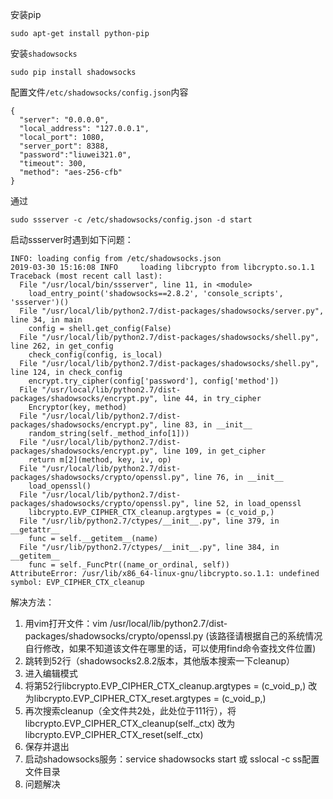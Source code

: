 安装pip

```
sudo apt-get install python-pip
```

安装`shadowsocks`

```
sudo pip install shadowsocks
```

配置文件`/etc/shadowsocks/config.json`内容

```
{
  "server": "0.0.0.0",
  "local_address": "127.0.0.1",
  "local_port": 1080,
  "server_port": 8388,
  "password":"liuwei321.0",
  "timeout": 300,
  "method": "aes-256-cfb"
}
```

通过

```
sudo ssserver -c /etc/shadowsocks/config.json -d start
```

启动ssserver时遇到如下问题：

```
INFO: loading config from /etc/shadowsocks.json
2019-03-30 15:16:08 INFO     loading libcrypto from libcrypto.so.1.1
Traceback (most recent call last):
  File "/usr/local/bin/ssserver", line 11, in <module>
    load_entry_point('shadowsocks==2.8.2', 'console_scripts', 'ssserver')()
  File "/usr/local/lib/python2.7/dist-packages/shadowsocks/server.py", line 34, in main
    config = shell.get_config(False)
  File "/usr/local/lib/python2.7/dist-packages/shadowsocks/shell.py", line 262, in get_config
    check_config(config, is_local)
  File "/usr/local/lib/python2.7/dist-packages/shadowsocks/shell.py", line 124, in check_config
    encrypt.try_cipher(config['password'], config['method'])
  File "/usr/local/lib/python2.7/dist-packages/shadowsocks/encrypt.py", line 44, in try_cipher
    Encryptor(key, method)
  File "/usr/local/lib/python2.7/dist-packages/shadowsocks/encrypt.py", line 83, in __init__
    random_string(self._method_info[1]))
  File "/usr/local/lib/python2.7/dist-packages/shadowsocks/encrypt.py", line 109, in get_cipher
    return m[2](method, key, iv, op)
  File "/usr/local/lib/python2.7/dist-packages/shadowsocks/crypto/openssl.py", line 76, in __init__
    load_openssl()
  File "/usr/local/lib/python2.7/dist-packages/shadowsocks/crypto/openssl.py", line 52, in load_openssl
    libcrypto.EVP_CIPHER_CTX_cleanup.argtypes = (c_void_p,)
  File "/usr/lib/python2.7/ctypes/__init__.py", line 379, in __getattr__
    func = self.__getitem__(name)
  File "/usr/lib/python2.7/ctypes/__init__.py", line 384, in __getitem__
    func = self._FuncPtr((name_or_ordinal, self))
AttributeError: /usr/lib/x86_64-linux-gnu/libcrypto.so.1.1: undefined symbol: EVP_CIPHER_CTX_cleanup
```

解决方法：

1. 用vim打开文件：vim /usr/local/lib/python2.7/dist-packages/shadowsocks/crypto/openssl.py (该路径请根据自己的系统情况自行修改，如果不知道该文件在哪里的话，可以使用find命令查找文件位置)
2. 跳转到52行（shadowsocks2.8.2版本，其他版本搜索一下cleanup）
3. 进入编辑模式
4. 将第52行libcrypto.EVP_CIPHER_CTX_cleanup.argtypes = (c_void_p,) 
   改为libcrypto.EVP_CIPHER_CTX_reset.argtypes = (c_void_p,)
5. 再次搜索cleanup（全文件共2处，此处位于111行），将libcrypto.EVP_CIPHER_CTX_cleanup(self._ctx) 
   改为libcrypto.EVP_CIPHER_CTX_reset(self._ctx)
6. 保存并退出
7. 启动shadowsocks服务：service shadowsocks start 或 sslocal -c ss配置文件目录
8. 问题解决

